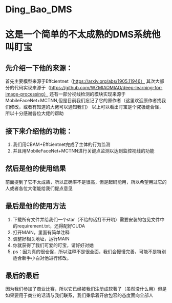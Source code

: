 # Ding_Bao_DMS
# 这是一个简单的不太成熟的DMS系统他叫盯宝
## 先介绍一下他的来源：
首先主要模型来源于Effcientnet（https://arxiv.org/abs/1905.11946） 
其次大部分的代码实现来源于（https://github.com/WZMIAOMIAO/deep-learning-for-image-processing）
还有一部分视线检测的模块实现来源于MobileFaceNet+MCTNN,但是目前我们忘记了它的原作者（这里欢迎原作者找我们修改，或者有知道的大佬可以通知我们）
以上可以看出盯宝是个究极缝合怪，所以十分感谢各位大佬的帮助
## 接下来介绍他的功能：
1. 我们用CBAM+Effcientnet完成了主体的行为监测
2. 并且用MobileFaceNet+MCTNN进行关键点监测以达到监控视线的功能
## 然后是他的使用结果
前面提到了它不太成熟，所以正确率不是很高，但是起码能用，所以希望用过它的人或者各位大佬能给我们提点意见
## 最后是他的使用方法
1. 下载所有文件并给我们一个star（不给的话打不开哟）需要安装的包见文件中的requirement.txt，还得配好CUDA
2. 打开MAIN，里面有简单注释
3. 调整好相关地址，运行MAIN
4. 你就获得了我们可爱的盯宝，请好好对她
5. ps：因为真的很仓促，所以注释不是很全面，我们会慢慢完善，可能不是特别适合新手小白对他进行修改。
## 最后的最后
因为我们参加了商业比赛，所以它已经被我们注册成软著了（虽然没什么用）但是如果要用于商业的话请与我们联系，我们秉承着开放包容的态度面向全部人

